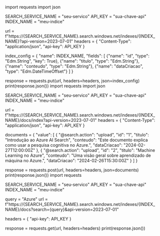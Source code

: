 import requests
import json

SEARCH_SERVICE_NAME = "seu-servico"
API_KEY = "sua-chave-api"
INDEX_NAME = "meu-indice"

url = f"https://{SEARCH_SERVICE_NAME}.search.windows.net/indexes/{INDEX_NAME}?api-version=2023-07-01"
headers = {
    "Content-Type": "application/json",
    "api-key": API_KEY
}

index_config = {
    "name": INDEX_NAME,
    "fields": [
        {"name": "id", "type": "Edm.String", "key": True},
        {"name": "titulo", "type": "Edm.String"},
        {"name": "conteudo", "type": "Edm.String"},
        {"name": "dataCriacao", "type": "Edm.DateTimeOffset"}
    ]
}

response = requests.put(url, headers=headers, json=index_config)
print(response.json())
import requests
import json

SEARCH_SERVICE_NAME = "seu-servico"
API_KEY = "sua-chave-api"
INDEX_NAME = "meu-indice"

url = f"https://{SEARCH_SERVICE_NAME}.search.windows.net/indexes/{INDEX_NAME}/docs/index?api-version=2023-07-01"
headers = {
    "Content-Type": "application/json",
    "api-key": API_KEY
}

documents = {
    "value": [
        {
            "@search.action": "upload",
            "id": "1",
            "titulo": "Introdução ao Azure AI Search",
            "conteudo": "Este documento explica como usar a pesquisa cognitiva no Azure.",
            "dataCriacao": "2024-02-27T12:00:00Z"
        },
        {
            "@search.action": "upload",
            "id": "2",
            "titulo": "Machine Learning no Azure",
            "conteudo": "Uma visão geral sobre aprendizado de máquina no Azure.",
            "dataCriacao": "2024-02-26T15:30:00Z"
        }
    ]
}

response = requests.post(url, headers=headers, json=documents)
print(response.json())
import requests

SEARCH_SERVICE_NAME = "seu-servico"
API_KEY = "sua-chave-api"
INDEX_NAME = "meu-indice"

query = "Azure"
url = f"https://{SEARCH_SERVICE_NAME}.search.windows.net/indexes/{INDEX_NAME}/docs?search={query}&api-version=2023-07-01"

headers = {
    "api-key": API_KEY
}

response = requests.get(url, headers=headers)
print(response.json())
